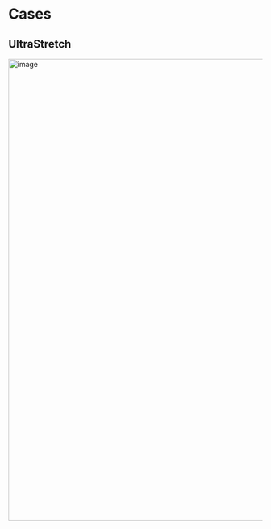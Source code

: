 # Cases

## UltraStretch

<img width="915" alt="image" src="https://github.com/dotku/marketing/assets/1519232/e42aefed-7976-40d4-8663-ad3b0f741988">
